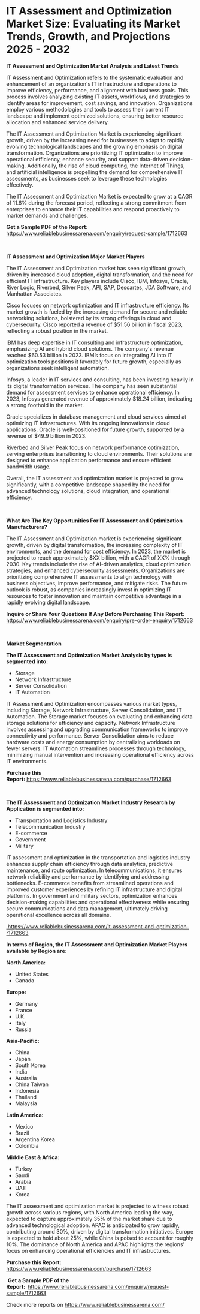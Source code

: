 <p><h1>IT Assessment and Optimization Market Size: Evaluating its Market Trends, Growth, and Projections 2025 - 2032</h1></p><p><strong>IT Assessment and Optimization Market Analysis and Latest Trends</strong></p>
<p><p>IT Assessment and Optimization refers to the systematic evaluation and enhancement of an organization's IT infrastructure and operations to improve efficiency, performance, and alignment with business goals. This process involves analyzing existing IT assets, workflows, and strategies to identify areas for improvement, cost savings, and innovation. Organizations employ various methodologies and tools to assess their current IT landscape and implement optimized solutions, ensuring better resource allocation and enhanced service delivery.</p><p>The IT Assessment and Optimization Market is experiencing significant growth, driven by the increasing need for businesses to adapt to rapidly evolving technological landscapes and the growing emphasis on digital transformation. Organizations are prioritizing IT optimization to improve operational efficiency, enhance security, and support data-driven decision-making. Additionally, the rise of cloud computing, the Internet of Things, and artificial intelligence is propelling the demand for comprehensive IT assessments, as businesses seek to leverage these technologies effectively.</p><p>The IT Assessment and Optimization Market is expected to grow at a CAGR of 11.6% during the forecast period, reflecting a strong commitment from enterprises to enhance their IT capabilities and respond proactively to market demands and challenges.</p></p>
<p><strong>Get a Sample PDF of the Report:&nbsp;</strong> <a href="https://www.reliablebusinessarena.com/enquiry/request-sample/1712663?utm_campaign=1892&utm_medium=2&utm_source=Github&utm_content=ia&utm_term=11012025&utm_id=it-assessment-and-optimization">https://www.reliablebusinessarena.com/enquiry/request-sample/1712663</a></p>
<p>&nbsp;</p>
<p><strong>IT Assessment and Optimization Major Market Players</strong></p>
<p><p>The IT Assessment and Optimization market has seen significant growth, driven by increased cloud adoption, digital transformation, and the need for efficient IT infrastructure. Key players include Cisco, IBM, Infosys, Oracle, River Logic, Riverbed, Silver Peak, API, SAP, Descartes, JDA Software, and Manhattan Associates.</p><p>Cisco focuses on network optimization and IT infrastructure efficiency. Its market growth is fueled by the increasing demand for secure and reliable networking solutions, bolstered by its strong offerings in cloud and cybersecurity. Cisco reported a revenue of $51.56 billion in fiscal 2023, reflecting a robust position in the market.</p><p>IBM has deep expertise in IT consulting and infrastructure optimization, emphasizing AI and hybrid cloud solutions. The company's revenue reached $60.53 billion in 2023. IBM’s focus on integrating AI into IT optimization tools positions it favorably for future growth, especially as organizations seek intelligent automation.</p><p>Infosys, a leader in IT services and consulting, has been investing heavily in its digital transformation services. The company has seen substantial demand for assessment services to enhance operational efficiency. In 2023, Infosys generated revenue of approximately $18.24 billion, indicating a strong foothold in the market.</p><p>Oracle specializes in database management and cloud services aimed at optimizing IT infrastructures. With its ongoing innovations in cloud applications, Oracle is well-positioned for future growth, supported by a revenue of $49.9 billion in 2023.</p><p>Riverbed and Silver Peak focus on network performance optimization, serving enterprises transitioning to cloud environments. Their solutions are designed to enhance application performance and ensure efficient bandwidth usage. </p><p>Overall, the IT assessment and optimization market is projected to grow significantly, with a competitive landscape shaped by the need for advanced technology solutions, cloud integration, and operational efficiency.</p></p>
<p>&nbsp;</p>
<p><strong>What Are The Key Opportunities For IT Assessment and Optimization Manufacturers?</strong></p>
<p><p>The IT Assessment and Optimization market is experiencing significant growth, driven by digital transformation, the increasing complexity of IT environments, and the demand for cost efficiency. In 2023, the market is projected to reach approximately $XX billion, with a CAGR of XX% through 2030. Key trends include the rise of AI-driven analytics, cloud optimization strategies, and enhanced cybersecurity assessments. Organizations are prioritizing comprehensive IT assessments to align technology with business objectives, improve performance, and mitigate risks. The future outlook is robust, as companies increasingly invest in optimizing IT resources to foster innovation and maintain competitive advantage in a rapidly evolving digital landscape.</p></p>
<p><strong>Inquire or Share Your Questions If Any Before Purchasing This Report:</strong> <a href="https://www.reliablebusinessarena.com/enquiry/pre-order-enquiry/1712663?utm_campaign=1892&utm_medium=2&utm_source=Github&utm_content=ia&utm_term=11012025&utm_id=it-assessment-and-optimization">https://www.reliablebusinessarena.com/enquiry/pre-order-enquiry/1712663</a></p>
<p>&nbsp;</p>
<p><strong>Market Segmentation</strong></p>
<p><strong>The IT Assessment and Optimization Market Analysis by types is segmented into:</strong></p>
<p><ul><li>Storage</li><li>Network Infrastructure</li><li>Server Consolidation</li><li>IT Automation</li></ul></p>
<p><p>IT Assessment and Optimization encompasses various market types, including Storage, Network Infrastructure, Server Consolidation, and IT Automation. The Storage market focuses on evaluating and enhancing data storage solutions for efficiency and capacity. Network Infrastructure involves assessing and upgrading communication frameworks to improve connectivity and performance. Server Consolidation aims to reduce hardware costs and energy consumption by centralizing workloads on fewer servers. IT Automation streamlines processes through technology, minimizing manual intervention and increasing operational efficiency across IT environments.</p></p>
<p><strong>Purchase this Report:&nbsp;</strong><a href="https://www.reliablebusinessarena.com/purchase/1712663?utm_campaign=1892&utm_medium=2&utm_source=Github&utm_content=ia&utm_term=11012025&utm_id=it-assessment-and-optimization">https://www.reliablebusinessarena.com/purchase/1712663</a></p>
<p>&nbsp;</p>
<p><strong>The IT Assessment and Optimization Market Industry Research by Application is segmented into:</strong></p>
<p><ul><li>Transportation and Logistics Industry</li><li>Telecommunication Industry</li><li>E-commerce</li><li>Government</li><li>Military</li></ul></p>
<p><p>IT assessment and optimization in the transportation and logistics industry enhances supply chain efficiency through data analytics, predictive maintenance, and route optimization. In telecommunications, it ensures network reliability and performance by identifying and addressing bottlenecks. E-commerce benefits from streamlined operations and improved customer experiences by refining IT infrastructure and digital platforms. In government and military sectors, optimization enhances decision-making capabilities and operational effectiveness while ensuring secure communications and data management, ultimately driving operational excellence across all domains.</p></p>
<p><a href="https://www.reliablebusinessarena.com/it-assessment-and-optimization-r1712663?utm_campaign=1892&utm_medium=2&utm_source=Github&utm_content=ia&utm_term=11012025&utm_id=it-assessment-and-optimization">&nbsp;https://www.reliablebusinessarena.com/it-assessment-and-optimization-r1712663</a></p>
<p><strong>In terms of Region, the IT Assessment and Optimization Market Players available by Region are:</strong></p>
<p>
    <p> <strong> North America: </strong>
        <ul>
            <li>United States</li>
            <li>Canada</li>
        </ul>
        </p> 
    <p> <strong> Europe: </strong>
        <ul>
            <li>Germany</li>
            <li>France</li>
            <li>U.K.</li>
            <li>Italy</li>
            <li>Russia</li>
        </ul>
        </p> 
    <p> <strong> Asia-Pacific: </strong>
        <ul>
            <li>China</li>
            <li>Japan</li>
            <li>South Korea</li>
            <li>India</li>
            <li>Australia</li>
            <li>China Taiwan</li>
            <li>Indonesia</li>
            <li>Thailand</li>
            <li>Malaysia</li>
        </ul>
        </p> 
    <p> <strong> Latin America: </strong>
        <ul>
            <li>Mexico</li>
            <li>Brazil</li>
            <li>Argentina Korea</li>
            <li>Colombia</li>
        </ul>
        </p> 
    <p> <strong> Middle East & Africa: </strong>
        <ul>
            <li>Turkey</li>
            <li>Saudi</li>
            <li>Arabia</li>
            <li>UAE</li>
            <li>Korea</li>
        </ul>
    </p>
    </p>
<p><p>The IT assessment and optimization market is projected to witness robust growth across various regions, with North America leading the way, expected to capture approximately 35% of the market share due to advanced technological adoption. APAC is anticipated to grow rapidly, contributing around 30%, driven by digital transformation initiatives. Europe is expected to hold about 25%, while China is poised to account for roughly 10%. The dominance of North America and APAC highlights the regions' focus on enhancing operational efficiencies and IT infrastructures.</p></p>
<p><strong>Purchase this Report: </strong><a href="https://www.reliablebusinessarena.com/purchase/1712663?utm_campaign=1892&utm_medium=2&utm_source=Github&utm_content=ia&utm_term=11012025&utm_id=it-assessment-and-optimization">https://www.reliablebusinessarena.com/purchase/1712663</a></p>
<p>&nbsp;<strong>Get a Sample PDF of the Report:&nbsp;&nbsp;</strong><a href="https://www.reliablebusinessarena.com/enquiry/request-sample/1712663?utm_campaign=1892&utm_medium=2&utm_source=Github&utm_content=ia&utm_term=11012025&utm_id=it-assessment-and-optimization">https://www.reliablebusinessarena.com/enquiry/request-sample/1712663</a></p>
<p><strong></strong></p>
<p>Check more reports on <a href="https://www.reliablebusinessarena.com/?utm_campaign=1892&utm_medium=2&utm_source=Github&utm_content=ia&utm_term=11012025&utm_id=it-assessment-and-optimization">https://www.reliablebusinessarena.com/</a></p>
